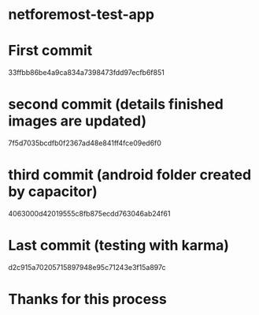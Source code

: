 ﻿# netforemost-test-app

# First commit
  33ffbb86be4a9ca834a7398473fdd97ecfb6f851

# second commit (details finished images are updated)
  7f5d7035bcdfb0f2367ad48e841ff4fce09ed6f0

# third commit (android folder created by capacitor)
  4063000d42019555c8fb875ecdd763046ab24f61
  
# Last commit (testing with karma)
  d2c915a70205715897948e95c71243e3f15a897c

# Thanks for this process
